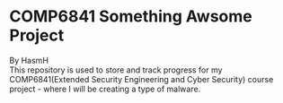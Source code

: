 # COMP6841 Something Awsome Project
By HasmH  
This repository is used to store and track progress for my COMP6841(Extended Security Engineering and Cyber Security) course project - where I will be creating a type of malware.

